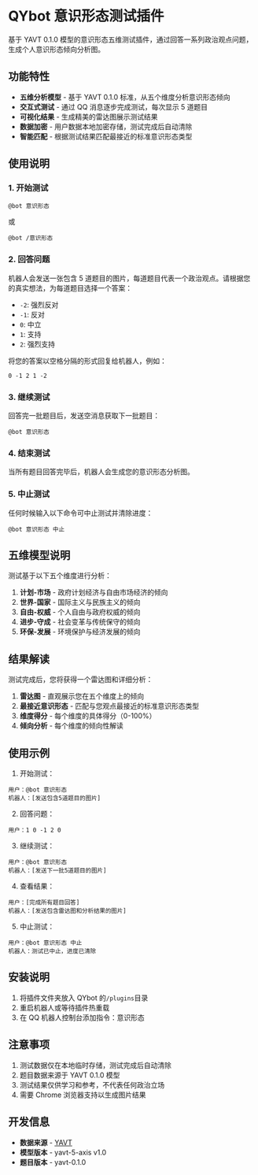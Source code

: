 # QYbot 意识形态测试插件

基于 YAVT 0.1.0 模型的意识形态五维测试插件，通过回答一系列政治观点问题，生成个人意识形态倾向分析图。

## 功能特性

- **五维分析模型** - 基于 YAVT 0.1.0 标准，从五个维度分析意识形态倾向
- **交互式测试** - 通过 QQ 消息逐步完成测试，每次显示 5 道题目
- **可视化结果** - 生成精美的雷达图展示测试结果
- **数据加密** - 用户数据本地加密存储，测试完成后自动清除
- **智能匹配** - 根据测试结果匹配最接近的标准意识形态类型

## 使用说明

### 1. 开始测试

```
@bot 意识形态
```

或

```
@bot /意识形态
```

### 2. 回答问题

机器人会发送一张包含 5 道题目的图片，每道题目代表一个政治观点。请根据您的真实想法，为每道题目选择一个答案：

- `-2`: 强烈反对
- `-1`: 反对
- `0`: 中立
- `1`: 支持
- `2`: 强烈支持

将您的答案以空格分隔的形式回复给机器人，例如：

```
0 -1 2 1 -2
```

### 3. 继续测试

回答完一批题目后，发送空消息获取下一批题目：

```
@bot 意识形态
```

### 4. 结束测试

当所有题目回答完毕后，机器人会生成您的意识形态分析图。

### 5. 中止测试

任何时候输入以下命令可中止测试并清除进度：

```
@bot 意识形态 中止
```

## 五维模型说明

测试基于以下五个维度进行分析：

1. **计划-市场** - 政府计划经济与自由市场经济的倾向
2. **世界-国家** - 国际主义与民族主义的倾向
3. **自由-权威** - 个人自由与政府权威的倾向
4. **进步-守成** - 社会变革与传统保守的倾向
5. **环保-发展** - 环境保护与经济发展的倾向

## 结果解读

测试完成后，您将获得一个雷达图和详细分析：

1. **雷达图** - 直观展示您在五个维度上的倾向
2. **最接近意识形态** - 匹配与您观点最接近的标准意识形态类型
3. **维度得分** - 每个维度的具体得分（0-100%）
4. **倾向分析** - 每个维度的倾向性解读

## 使用示例

1. 开始测试：

```
用户：@bot 意识形态
机器人：[发送包含5道题目的图片]
```

2. 回答问题：

```
用户：1 0 -1 2 0
```

3. 继续测试：

```
用户：@bot 意识形态
机器人：[发送下一批5道题目的图片]
```

4. 查看结果：

```
用户：[完成所有题目回答]
机器人：[发送包含雷达图和分析结果的图片]
```

5. 中止测试：

```
用户：@bot 意识形态 中止
机器人：测试已中止，进度已清除
```

## 安装说明

1. 将插件文件夹放入 QYbot 的`/plugins`目录
2. 重启机器人或等待插件热重载
3. 在 QQ 机器人控制台添加指令：意识形态

## 注意事项

1. 测试数据仅在本地临时存储，测试完成后自动清除
2. 题目数据来源于 YAVT 0.1.0 模型
3. 测试结果仅供学习和参考，不代表任何政治立场
4. 需要 Chrome 浏览器支持以生成图片结果

## 开发信息

- **数据来源** - [YAVT](https://hzx0910.github.io/yavt.fengtao.xyz/)
- **模型版本** - yavt-5-axis v1.0
- **题目版本** - yavt-0.1.0
        